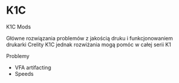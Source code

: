 # K1C
K1C Mods

Główne rozwiązania problemów z jakością druku i funkcjonowaniem drukarki Crelity K1C jednak rozwiżania mogą pomóc w całej serii K1

Problemy
- VFA artifacting
- Speeds
